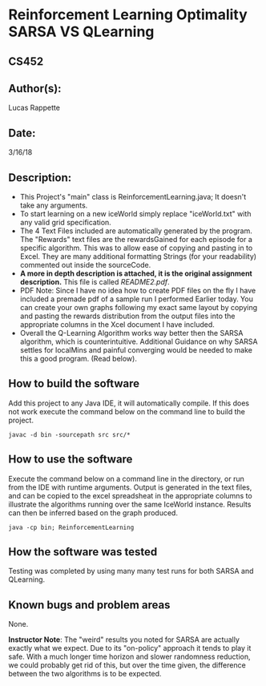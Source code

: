 #  Reinforcement Learning Optimality SARSA VS QLearning
## CS452

## Author(s):

Lucas Rappette

## Date:

3/16/18


## Description:

- This Project's "main" class is ReinforcementLearning.java; It doesn't take any arguments.
 - To start learning on a new iceWorld simply replace "iceWorld.txt" with any valid grid specification.
 - The 4 Text Files included are automatically generated by the program. The "Rewards" text files are the rewardsGained for each episode for a specific algorithm. This was to allow ease of copying and pasting in to Excel. They are many additional formatting Strings (for your readability) commented out inside the sourceCode.
 - __A more in depth description is attached, it is the original assignment description.__ This file is called _README2.pdf_. 
- PDF Note: Since I have no idea how to create PDF files on the fly I have included a premade pdf of a sample run I performed Earlier today.
You can create your own graphs following my exact same layout by copying and pasting the rewards distribution from the output files into the appropriate columns in the Xcel document I have included.
- Overall the Q-Learning Algorithm works way better then the SARSA algorithm, which is counterintuitive. Additional Guidance on why SARSA settles for
localMins and painful converging would be needed to make this a good program. (Read below).

## How to build the software

Add this project to any Java IDE, it will automatically compile.
If this does not work execute the command below on the command line to build the project.

```
javac -d bin -sourcepath src src/*
```


## How to use the software

Execute the command below on a command line in the directory, or run from the 
IDE with runtime arguments. Output is generated in the text files, and can be copied to the excel spreadsheat in the appropriate columns to illustrate
the algorithms running over the same IceWorld instance. Results can then be inferred based on the graph produced.

```
java -cp bin; ReinforcementLearning
```


## How the software was tested

Testing was completed by using many many test runs for both SARSA and QLearning.


## Known bugs and problem areas

None.

**Instructor Note**: The "weird" results you noted for SARSA are actually exactly what we expect.  Due to its "on-policy" approach it tends to play it safe.  With a much longer time horizon and slower randomness reduction, we could probably get rid of this, but over the time given, the difference between the two algorithms is to be expected.